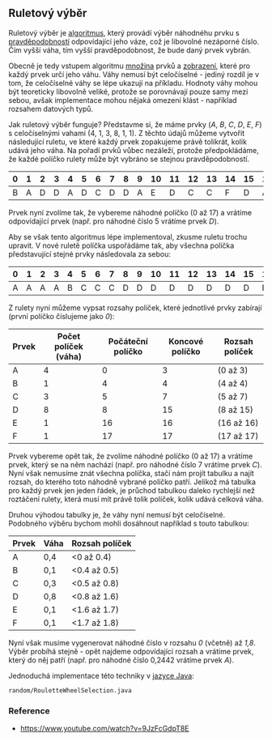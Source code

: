 ## Ruletový výběr

Ruletový výběr je [algoritmus](wiki/algoritmus), který provádí výběr náhodnéhu prvku s [pravděpodobností](wiki/pravdepodobnost) odpovídající jeho váze, což je libovolné nezáporné číslo. 
Čím vyšší váha, tím vyšší pravděpodobnost, že bude daný prvek vybrán.

Obecně je tedy vstupem algoritmu [množina](wiki/mnozina) prvků a [zobrazení](wiki/zobrazeni), které pro každý prvek určí jeho váhu.
Váhy nemusí být celočíselné - jediný rozdíl je v tom, že celočíselné váhy se lépe ukazují na příkladu.
Hodnoty váhy mohou být teoreticky libovolně veliké, protože se porovnávají pouze samy mezi sebou, avšak implementace mohou nějaká omezení klást - například rozsahem datových typů.

Jak ruletový výběr funguje? Představme si, že máme prvky (*A*, *B*, *C*, *D*, *E*, *F*) s celočíselnými vahami (4, 1, 3, 8, 1, 1).
Z těchto údajů můžeme vytvořit následující ruletu, ve které každý prvek zopakujeme právě tolikrát, kolik udává jeho váha.
Na pořadí prvků vůbec nezáleží, protože předpokládáme, že každé políčko rulety může být vybráno se stejnou pravděpodobností.

|0|1|2|3|4|5|6|7|8|9|10|11|12|13|14|15|16|17
|---|---|---|---|---|---|---|---|---|---|---|---|---|---|---|---|---|---
|B|A|D|D|A|D|C|D|D|A|E|D|C|C|F|D|A|D

Prvek nyní zvolíme tak, že vybereme náhodné políčko (0 až 17) a vrátíme odpovídající prvek (např. pro náhodné číslo 5 vrátíme prvek *D*).

Aby se však tento algoritmus lépe implementoval, zkusme ruletu trochu upravit.
V nové ruletě políčka uspořádáme tak, aby všechna políčka představující stejné prvky následovala za sebou:

|0|1|2|3|4|5|6|7|8|9|10|11|12|13|14|15|16|17
|---|---|---|---|---|---|---|---|---|---|---|---|---|---|---|---|---|---
|A|A|A|A|B|C|C|C|D|D|D|D|D|D|D|D|E|F

Z rulety nyní můžeme vypsat rozsahy políček, které jednotlivé prvky zabírají (první políčko číslujeme jako *0*):

| Prvek | Počet políček (váha) | Počáteční políčko | Koncové políčko | Rozsah políček
|---|---|---|---|---
| A | 4 | 0 | 3 | (0 až 3)
| B | 1 | 4 | 4 | (4 až 4)
| C | 3 | 5 | 7 | (5 až 7)
| D | 8 | 8 | 15 | (8 až 15)
| E | 1 | 16 | 16 | (16 až 16)
| F | 1 | 17 | 17 | (17 až 17)

Prvek vybereme opět tak, že zvolíme náhodné políčko (0 až 17) a vrátíme prvek, který se na něm nachází (např. pro náhodné číslo 7 vrátíme prvek *C*).
Nyní však nemusíme znát všechna políčka, stačí nám projít tabulku a najít rozsah, do kterého toto náhodně vybrané políčko patří.
Jelikož má tabulka pro každý prvek jen jeden řádek, je průchod tabulkou daleko rychlejší než roztáčení rulety, která musí mít právě tolik políček, kolik udává celková váha.

Druhou výhodou tabulky je, že váhy nyní nemusí být celočíselné. Podobného výběru bychom mohli dosáhnout například s touto tabulkou:

| Prvek | Váha | Rozsah políček
|---|---|---
| A | 0,4 | <0 až 0.4)
| B | 0,1 | <0.4 až 0.5)
| C | 0,3 | <0.5 až 0.8)
| D | 0,8 | <0.8 až 1.6)
| E | 0,1 | <1.6 až 1.7)
| F | 0,1 | <1.7 až 1.8)

Nyní však musíme vygenerovat náhodné číslo v rozsahu *0* (včetně) až *1,8*.
Výběr probíhá stejně - opět najdeme odpovídající rozsah a vrátíme prvek, který do něj patří (např. pro náhodné číslo 0,2442 vrátíme prvek *A*).

Jednoduchá implementace této techniky v [jazyce Java](wiki/java):

```include:java
random/RouletteWheelSelection.java
```

### Reference

- https://www.youtube.com/watch?v=9JzFcGdpT8E